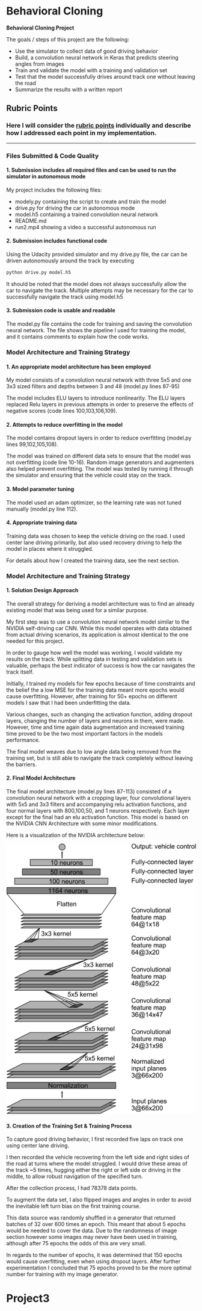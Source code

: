 # **Behavioral Cloning**

**Behavioral Cloning Project**

The goals / steps of this project are the following:
* Use the simulator to collect data of good driving behavior
* Build, a convolution neural network in Keras that predicts steering angles from images
* Train and validate the model with a training and validation set
* Test that the model successfully drives around track one without leaving the road
* Summarize the results with a written report


[//]: # (Image References)

[image1]: ./images/modelarchitecture.png "Model Visualization"

## Rubric Points
### Here I will consider the [rubric points](https://review.udacity.com/#!/rubrics/432/view) individually and describe how I addressed each point in my implementation.  

---
### Files Submitted & Code Quality

#### 1. Submission includes all required files and can be used to run the simulator in autonomous mode

My project includes the following files:
* modely.py containing the script to create and train the model
* drive.py for driving the car in autonomous mode
* model.h5 containing a trained convolution neural network
* README.md
* run2.mp4 showing a video a successful autonomous run

#### 2. Submission includes functional code
Using the Udacity provided simulator and my drive.py file, the car can be driven autonomously around the track by executing
```sh
python drive.py model.h5
```
It should be noted that the model does not always successfully allow the car to navigate the track. Multiple attempts may be necessary for the car to successfully navigate the track using model.h5

#### 3. Submission code is usable and readable

The model.py file contains the code for training and saving the convolution neural network. The file shows the pipeline I used for training the model, and it contains comments to explain how the code works.

### Model Architecture and Training Strategy

#### 1. An appropriate model architecture has been employed

My model consists of a convolution neural network with three 5x5 and one 3x3 sized filters and depths between 3 and 48 (model.py lines 87-95)

The model includes ELU layers to introduce nonlinearity. The ELU layers replaced Relu layers in previous attempts in order to preserve the effects of negative scores (code lines 100,103,106,109).



#### 2. Attempts to reduce overfitting in the model

The model contains dropout layers in order to reduce overfitting (model.py lines 99,102,105,108).

The model was trained on different data sets to ensure that the model was not overfitting (code line 10-16). Random image generators and augmenters also helped prevent overfitting. The model was tested by running it through the simulator and ensuring that the vehicle could stay on the track.

#### 3. Model parameter tuning

The model used an adam optimizer, so the learning rate was not tuned manually (model.py line 112).

#### 4. Appropriate training data

Training data was chosen to keep the vehicle driving on the road. I used center lane driving primarily, but also used recovery driving to help the model in places where it struggled.

For details about how I created the training data, see the next section.

### Model Architecture and Training Strategy

#### 1. Solution Design Approach

The overall strategy for deriving a model architecture was to find an already existing model that was being used for a similar purpose.

My first step was to use a convolution neural network model similar to the NVIDIA self-driving car CNN. While this model operates with data obtained from actual driving scenarios, its application is almost identical to the one needed for this project.

In order to gauge how well the model was working, I would validate my results on the track. While splitting data in testing and validation sets is valuable, perhaps the best indicator of success is how the car navigates the track itself.

Initially, I trained my models for few epochs because of time constraints and the belief the a low MSE for the training data meant more epochs would cause overfitting. However, after training for 50+ epochs on different models I saw that I had been underfitting the data.

Various changes, such as changing the activation function, adding dropout layers, changing the number of layers and neurons in them, were made. However, time and time again data augmentation and increased training time proved to be the two most important factors in the models performance.

The final model weaves due to low angle data being removed from the training set, but is still able to navigate the track completely without leaving the barriers.

#### 2. Final Model Architecture

The final model architecture (model.py lines 87-113) consisted of a convolution neural network with a cropping layer, four convolutional layers with 5x5 and 3x3 filters and accompanying relu activation functions, and four normal layers with 800,100,50, and 1 neurons respectively. Each layer except for the final had an elu activation function. This model is based on the NVIDIA CNN Architecture with some minor modifications.

Here is a visualization of the NVIDIA architecture below:


![alt text][image1]

#### 3. Creation of the Training Set & Training Process

To capture good driving behavior, I first recorded five laps on track one using center lane driving.

I then recorded the vehicle recovering from the left side and right sides of the road at turns where the model struggled. I would drive these areas of the track ~5 times, hugging either the right or left side or driving in the middle, to allow robust navigation of the specified turn.

After the collection process, I had 78378 data points.


To augment the data set, I also flipped images and angles in order to avoid the inevitable left turn bias on the first training course.

This data source was randomly shuffled in a generator that returned batches of 32 over 600 times an epoch. This meant that about 5 epochs would be needed to cover the data. Due to the randomness of image section however some images may never have been used in training, although after 75 epochs the odds of this are very small.

In regards to the number of epochs, it was determined that 150 epochs would cause overfitting, even when using dropout layers. After further experimentation I concluded that 75 epochs proved to be the more optimal number for training with my image generator.
# Project3
